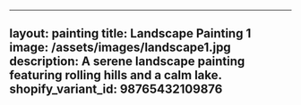 <!-- _paintings/landscape1.md -->
---
layout: painting
title: Landscape Painting 1
image: /assets/images/landscape1.jpg
description: A serene landscape painting featuring rolling hills and a calm lake.
shopify_variant_id: 98765432109876
---

